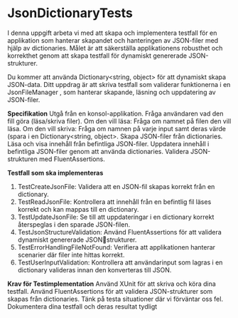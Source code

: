 # JsonDictionaryTests

I denna uppgift arbeta vi med att skapa och implementera testfall för en applikation som hanterar
skapandet och hanteringen av JSON-filer med hjälp av dictionaries. Målet är att säkerställa applikationens
robusthet och korrekthet genom att skapa testfall för dynamiskt genererade JSON-strukturer.

Du kommer att använda Dictionary<string, object> för att dynamiskt skapa JSON-data. Ditt uppdrag är att skriva
testfall som validerar funktionerna i en JsonFileManager , som hanterar skapande, läsning och uppdatering av
JSON-filer.

**Specifikation**
Utgå från en konsol-applikation.
Fråga användaren vad den fill göra (läsa/skriva filer).
Om den vill läsa: Fråga om namnet på filen den vill läsa.
Om den vill skriva: Fråga om namnen på varje input samt deras värde (spara i en Dictionary<string,
object>.
Skapa JSON-filer från dictionaries.
Läsa och visa innehåll från befintliga JSON-filer.
Uppdatera innehåll i befintliga JSON-filer genom att använda dictionaries.
Validera JSON-strukturen med FluentAssertions.

**Testfall som ska implementeras**
1. TestCreateJsonFile: Validera att en JSON-fil skapas korrekt från en dictionary.
2. TestReadJsonFile: Kontrollera att innehåll från en befintlig fil läses korrekt och kan mappas till en dictionary.
3. TestUpdateJsonFile: Se till att uppdateringar i en dictionary korrekt återspeglas i den sparade JSON-filen.
4. TestJsonStructureValidation: Använd FluentAssertions för att validera dynamiskt genererade JSONstrukturer.
5. TestErrorHandlingFileNotFound: Verifiera att applikationen hanterar scenarier där filer inte hittas korrekt.
6. TestUserInputValidation: Kontrollera att användarinput som lagras i en dictionary valideras innan den
konverteras till JSON.

**Krav för Testimplementation**
Använd XUnit för att skriva och köra dina testfall.
Använd FluentAssertions för att validera JSON-strukturer som skapas från dictionaries.
Tänk på testa situationer där vi förväntar oss fel.
Dokumentera dina testfall och deras resultat tydligt
